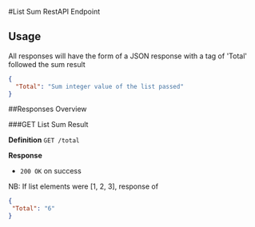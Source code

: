 #List Sum RestAPI Endpoint

## Usage

All responses will have the form of a JSON response with a tag of 'Total' followed the sum result


```json
{
  "Total": "Sum integer value of the list passed"
}
```

##Responses Overview

###GET List Sum Result

**Definition**
`GET /total`

**Response**
 - `200 OK` on success
 
 NB: If list elements were [1, 2, 3], response of
 
 ```json
{
  "Total": "6"
}
```